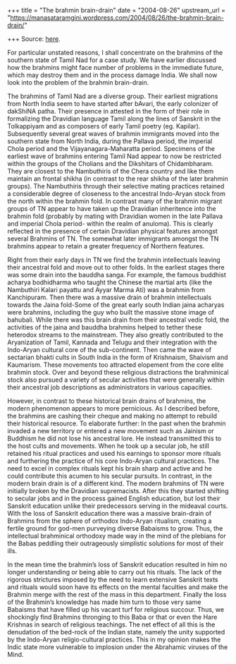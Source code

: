 +++
title = "The brahmin brain-drain"
date = "2004-08-26"
upstream_url = "https://manasataramgini.wordpress.com/2004/08/26/the-brahmin-brain-drain/"

+++
Source: [here](https://manasataramgini.wordpress.com/2004/08/26/the-brahmin-brain-drain/).

For particular unstated reasons, I shall concentrate on the brahmins of the southern state of Tamil Nad for a case study. We have earlier discussed how the brahmins might face number of problems in the immediate future, which may destroy them and in the process damage India. We shall now look into the problem of the brahmin brain-drain.

The brahmins of Tamil Nad are a diverse group. Their earliest migrations from North India seem to have started after bAvari, the early colonizer of dakShiNA patha. Their presence in attested in the form of their role in formalizing the Dravidian language Tamil along the lines of Sanskrit in the Tolkappiyam and as composers of early Tamil poetry (eg. Kapilar). Subsequently several great waves of brahmin immigrants moved into the southern state from North India, during the Pallava period, the imperial Chola period and the Vijayanagara-Maharatta period. Specimens of the earliest wave of brahmins entering Tamil Nad appear to now be restricted within the groups of the Cholians and the Dikshitars of Chidambharam. They are closest to the Nambuthiris of the Chera country and like them maintain an frontal shikha (in contrast to the rear shikha of the later brahmin groups). The Nambuthiris through their selective mating practices retained a considerable degree of closeness to the ancestral Indo-Aryan stock from the north within the brahmin fold. In contrast many of the brahmin migrant groups of TN appear to have taken up the Dravidian inheritence into the brahmin fold (probably by mating with Dravidian women in the late Pallava and imperial Chola period- within the realm of anuloma). This is clearly reflected in the presence of certain Dravidian physical features amongst several Brahmins of TN. The somewhat later immigrants amongst the TN brahmins appear to retain a greater frequency of Northern features.

Right from their early days in TN we find the brahmin intellectuals leaving their ancestral fold and move out to other folds. In the earliest stages there was some drain into the bauddha sanga. For example, the famous buddhist acharya bodhidharma who taught the Chinese the martial arts (like the Nambuthiri Kalari payattu and Ayyar Marma Ati) was a brahmin from Kanchipuram. Then there was a massive drain of brahmin intellectuals towards the Jaina fold-Some of the great early south Indian jaina acharyas were brahmins, including the guy who built the massive stone image of bahubali. While there was this brain drain from their ancestral vedic fold, the activities of the jaina and bauddha brahmins helped to tether these heterodox streams to the mainstream. They also greatly contributed to the Aryanization of Tamil, Kannada and Telugu and their integration with the Indo-Aryan cultural core of the sub-continent. Then came the wave of sectarian bhakti cults in South India in the form of Krishnaism, Shaivism and Kaumarism. These movements too attracted elopement from the core elite brahmin stock. Over and beyond these religious distractions the brahminical stock also pursued a variety of secular activities that were generally within their ancestral job descriptions as administrators in various capacities.

However, in contrast to these historical brain drains of brahmins, the modern phenomenon appears to more pernicious. As I described before, the brahmins are cashing their cheque and making no attempt to rebuild their historical resource. To elaborate further: In the past when the brahmin invaded a new territory or entered a new movement such as Jainism or Buddhism he did not lose his ancestral lore. He instead transmitted this to the host cults and movements. When he took up a secular job, he still retained his ritual practices and used his earnings to sponsor more rituals and furthering the practice of his core Indo-Aryan cultural practices. The need to excel in complex rituals kept his brain sharp and active and he could contribute this acumen to his secular pursuits. In contrast, in the modern brain drain is of a different kind. The modern brahmins of TN were initially broken by the Dravidian supremacists. After this they started shifting to secular jobs and in the process gained English education, but lost their Sanskrit education unlike their predecessors serving in the mideaval courts. With the loss of Sanskrit education there was a massive brain-drain of Brahmins from the sphere of orthodox Indo-Aryan ritualism, creating a fertile ground for god-men purveying diverse Babaisms to grow. Thus, the intellectual brahminical orthodoxy made way in the mind of the plebians for the Babas peddling their outrageously simplistic solutions for most of their ills.

In the mean time the brahmin’s loss of Sanskrit education resulted in him no longer understanding or being able to carry out his rituals. The lack of the rigorous strictures imposed by the need to learn extensive Sanskrit texts and rituals would soon have its effects on the mental faculties and make the Brahmin merge with the rest of the mass in this department. Finally the loss of the Brahmin’s knowledge has made him turn to those very same Babaisms that have filled up his vacant turf for religious succour. Thus, we shockingly find Brahmins thronging to this Baba or that or even the Hare Krishnas in search of religious teachings. The net effect of all this is the denudation of the bed-rock of the Indian state, namely the unity supported by the Indo-Aryan religio-cultural practices. This in my opinion makes the Indic state more vulnerable to implosion under the Abrahamic viruses of the Mind.

